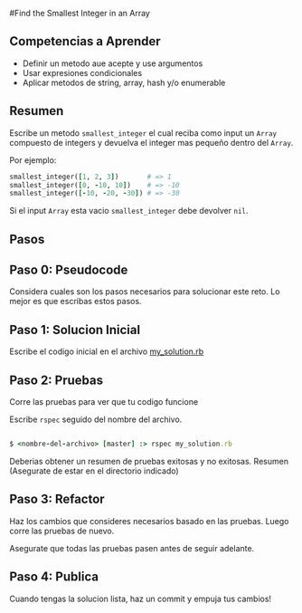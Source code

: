#Find the Smallest Integer in an Array

## Competencias a Aprender
- Definir un metodo aue acepte y use argumentos
- Usar expresiones condicionales
- Aplicar metodos de string, array, hash y/o enumerable

## Resumen
Escribe un metodo `smallest_integer` el cual reciba como input un `Array` compuesto de integers y devuelva el integer mas pequeño dentro del `Array`.

Por ejemplo:

```ruby
smallest_integer([1, 2, 3])       # => 1
smallest_integer([0, -10, 10])    # => -10
smallest_integer([-10, -20, -30]) # => -30
```

Si el input `Array` esta vacio `smallest_integer` debe devolver `nil`.

## Pasos

## Paso 0: Pseudocode
Considera cuales son los pasos necesarios para solucionar este reto. Lo mejor es que escribas estos pasos.

## Paso 1: Solucion Inicial
Escribe el codigo inicial en el archivo [my_solution.rb](my_solution.rb)

## Paso 2: Pruebas
Corre las pruebas para ver que tu codigo funcione

Escribe `rspec` seguido del nombre del archivo.

```ruby

$ <nombre-del-archivo> [master] :> rspec my_solution.rb

```

Deberias obtener un resumen de pruebas exitosas y no exitosas. Resumen (Asegurate de estar en el directorio indicado)

## Paso 3: Refactor
Haz los cambios que consideres necesarios basado en las pruebas. Luego corre las pruebas de nuevo.

Asegurate que todas las pruebas pasen antes de seguir adelante.

## Paso 4: Publica
Cuando tengas la solucion lista, haz un commit y empuja tus cambios!
